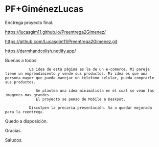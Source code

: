 # PF+GiménezLucas

Enctrega proyecto final.

https://lucasgim11.github.io/Preentrega2Gimenez/

https://github.com/Lucasgim11/Preentrega2Gimenez.git

https://darmhandcolish.netlify.app/

Buenas a todos:

               La idea de esta página es la de un e-comerce. Mi pareja tiene un emprendimiento y vende sus productos. Mi idea es que una persona mayor que pueda manejar un telefono celular, pueda comprarle sus productos.

                  Se plantea una idea minimalista en el cual se vean las imagenes mas grandes.
                  El proyecto se penso de Mobile a Deskpot.

               Disculpen la precaria presentación. Va a quedar mejorada para la reentrega.
                  

Quedo a disposición.

Gracias. 

Saludos. 

